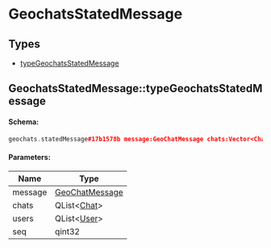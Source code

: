 # GeochatsStatedMessage

## Types

* [typeGeochatsStatedMessage](#geochatsstatedmessagetypegeochatsstatedmessage)

## GeochatsStatedMessage::typeGeochatsStatedMessage

#### Schema:

```c++
geochats.statedMessage#17b1578b message:GeoChatMessage chats:Vector<Chat> users:Vector<User> seq:int = geochats.StatedMessage;
```

#### Parameters:

|Name|Type|
|----|----|
|message|[GeoChatMessage](geochatmessage.md)|
|chats|QList&lt;[Chat](chat.md)&gt;|
|users|QList&lt;[User](user.md)&gt;|
|seq|qint32|

